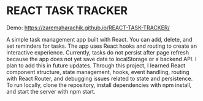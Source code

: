 # REACT TASK TRACKER

Demo: https://zaremaharachik.github.io/REACT-TASK-TRACKER/

A simple task management app built with React. You can add, delete, and set reminders for tasks. The app uses React hooks and routing to create an interactive experience. Currently, tasks do not persist after page refresh because the app does not yet save data to localStorage or a backend API. I plan to add this in future updates. Through this project, I learned React component structure, state management, hooks, event handling, routing with React Router, and debugging issues related to state and persistence. To run locally, clone the repository, install dependencies with npm install, and start the server with npm start.
